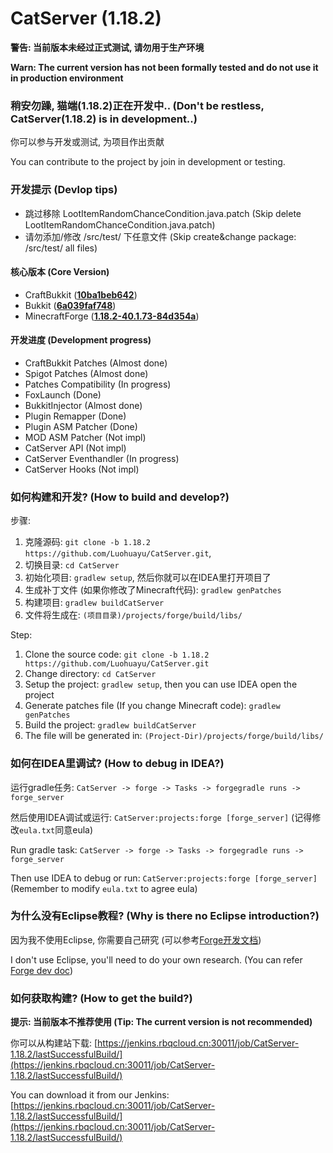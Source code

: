 # CatServer (1.18.2)

**警告: 当前版本未经过正式测试, 请勿用于生产环境**

**Warn: The current version has not been formally tested and do not use it in production environment**

### 稍安勿躁, 猫端(1.18.2)正在开发中.. (Don't be restless, CatServer(1.18.2) is in development..)
你可以参与开发或测试, 为项目作出贡献

You can contribute to the project by join in development or testing.

### 开发提示 (Devlop tips)
- 跳过移除 LootItemRandomChanceCondition.java.patch (Skip delete LootItemRandomChanceCondition.java.patch)
- 请勿添加/修改 /src/test/ 下任意文件 (Skip create&change package: /src/test/ all files)

#### 核心版本 (Core Version)
- CraftBukkit ([**10ba1beb642**](https://hub.spigotmc.org/stash/projects/SPIGOT/repos/craftbukkit/commits/10ba1beb64286206f4edc8d4b44c6472639d044e))
- Bukkit ([**6a039faf748**](https://hub.spigotmc.org/stash/projects/SPIGOT/repos/bukkit/commits/6a039faf7488beba29527a112404cbab84d0cbd3))
- MinecraftForge ([**1.18.2-40.1.73-84d354a**](https://github.com/MinecraftForge/MinecraftForge/commit/84d354a7ddd34dcd6196b8557ff12e174cd09d4a))

#### 开发进度 (Development progress)
- CraftBukkit Patches (Almost done)
- Spigot Patches (Almost done)
- Patches Compatibility (In progress)
- FoxLaunch (Done)
- BukkitInjector (Almost done)
- Plugin Remapper (Done)
- Plugin ASM Patcher (Done)
- MOD ASM Patcher (Not impl)
- CatServer API (Not impl)
- CatServer Eventhandler (In progress)
- CatServer Hooks (Not impl)

### 如何构建和开发? (How to build and develop?)
步骤:

1. 克隆源码: `git clone -b 1.18.2 https://github.com/Luohuayu/CatServer.git`,
2. 切换目录: `cd CatServer`
3. 初始化项目: `gradlew setup`, 然后你就可以在IDEA里打开项目了
4. 生成补丁文件 (如果你修改了Minecraft代码): `gradlew genPatches`
5. 构建项目: `gradlew buildCatServer`
6. 文件将生成在: `(项目目录)/projects/forge/build/libs/`

Step:

1. Clone the source code: `git clone -b 1.18.2 https://github.com/Luohuayu/CatServer.git`
2. Change directory: `cd CatServer`
3. Setup the project: `gradlew setup`, then you can use IDEA open the project
4. Generate patches file (If you change Minecraft code): `gradlew genPatches`
5. Build the project: `gradlew buildCatServer`
6. The file will be generated in: `(Project-Dir)/projects/forge/build/libs/`

### 如何在IDEA里调试? (How to debug in IDEA?)
运行gradle任务: `CatServer -> forge -> Tasks -> forgegradle runs -> forge_server`

然后使用IDEA调试或运行: `CatServer:projects:forge [forge_server]` (记得修改`eula.txt`同意eula)

Run gradle task: `CatServer -> forge -> Tasks -> forgegradle runs -> forge_server`

Then use IDEA to debug or run:  `CatServer:projects:forge [forge_server]` (Remember to modify `eula.txt` to agree eula)

### 为什么没有Eclipse教程? (Why is there no Eclipse introduction?)
因为我不使用Eclipse, 你需要自己研究 (可以参考[Forge开发文档](https://mcforge.readthedocs.io/en/latest/forgedev/))

I don't use Eclipse, you'll need to do your own research. (You can refer [Forge dev doc](https://mcforge.readthedocs.io/en/latest/forgedev/))

### 如何获取构建? (How to get the build?)
**提示: 当前版本不推荐使用 (Tip: The current version is not recommended)**

你可以从构建站下载: [https://jenkins.rbqcloud.cn:30011/job/CatServer-1.18.2/lastSuccessfulBuild/](https://jenkins.rbqcloud.cn:30011/job/CatServer-1.18.2/lastSuccessfulBuild/)

You can download it from our Jenkins: [https://jenkins.rbqcloud.cn:30011/job/CatServer-1.18.2/lastSuccessfulBuild/](https://jenkins.rbqcloud.cn:30011/job/CatServer-1.18.2/lastSuccessfulBuild/)
